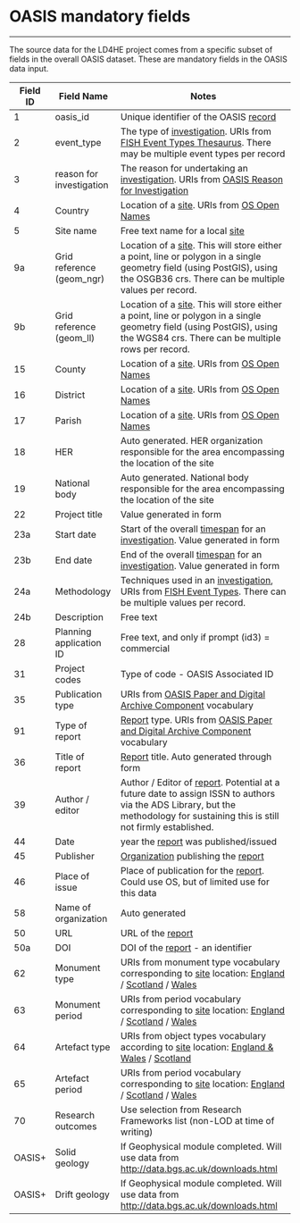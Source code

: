 # OASIS mandatory fields
***

The source data for the LD4HE project comes from a specific subset of fields in the overall OASIS dataset. These are mandatory fields in the OASIS data input. 

| Field ID | Field Name               | Notes
|----------|--------------------------|----------------------------------------|
| 1        | oasis_id                 | Unique identifier of the OASIS [record](ld4he-record.md) |
| 2        | event_type               | The type of [investigation](ld4he-investigation.md). URIs from [FISH Event Types Thesaurus](http://purl.org/heritagedata/schemes/agl_et). There may be multiple event types per record |
| 3        | reason for investigation | The reason for undertaking an [investigation](ld4he-investigation.md). URIs from [OASIS Reason for Investigation](http://purl.org/heritagedata/schemes/ee833bdc-4cf1-4fbf-9282-29e75655855d) |
| 4        | Country	              | Location of a [site](ld4he-site.md). URIs from [OS Open Names](http://data.ordnancesurvey.co.uk/datasets/boundary-line) |
| 5        | Site name                | Free text name for a local [site](ld4he-site.md) |
| 9a       | Grid reference (geom_ngr)| Location of a [site](ld4he-site.md). This will store either a point, line or polygon in a single geometry field (using PostGIS), using the OSGB36 crs. There can be multiple values per record. |
| 9b       | Grid reference (geom_ll) | Location of a [site](ld4he-site.md). This will store either a point, line or polygon in a single geometry field (using PostGIS), using the WGS84 crs. There can be multiple rows per record. |
| 15       | County                   | Location of a [site](ld4he-site.md). URIs from [OS Open Names](http://data.ordnancesurvey.co.uk/datasets/boundary-line) |
| 16       | District                 | Location of a [site](ld4he-site.md). URIs from [OS Open Names](http://data.ordnancesurvey.co.uk/datasets/boundary-line) |
| 17       | Parish                   | Location of a [site](ld4he-site.md). URIs from [OS Open Names](http://data.ordnancesurvey.co.uk/datasets/boundary-line) |
| 18       | HER                      | Auto generated. HER organization responsible for the area encompassing the location of the site  |
| 19       | National body            | Auto generated. National body responsible for the area encompassing the location of the site |
| 22       | Project title            | Value generated in form |
| 23a      | Start date               | Start of the overall [timespan](ld4he-timespan.md) for an [investigation](ld4he-investigation.md). Value generated in form |
| 23b      | End date                 | End of the overall [timespan](ld4he-timespan.md) for an [investigation](ld4he-investigation.md). Value generated in form |
| 24a      | Methodology              | Techniques used in an [investigation](ld4he-investigation.md), URIs from [FISH Event Types](http://purl.org/heritagedata/schemes/agl_et). There can be multiple values per record. |
| 24b      | Description              | Free text |
| 28       | Planning application ID  | Free text, and only if prompt (id3) = commercial |
| 31       | Project codes            | Type of code - OASIS Associated ID |
| 35       | Publication type         | URIs from [OASIS Paper and Digital Archive Component](http://purl.org/heritagedata/schemes/c31949b0-b6cf-4223-a2c0-c9a2048633ff) vocabulary |
| 91       | Type of report           | [Report](ld4he-report.md) type. URIs from [OASIS Paper and Digital Archive Component](http://purl.org/heritagedata/schemes/c31949b0-b6cf-4223-a2c0-c9a2048633ff) vocabulary |
| 36       | Title of report          | [Report](ld4he-report.md) title. Auto generated through form |
| 39       | Author / editor          | Author / Editor of [report](ld4he-report.md). Potential at a future date to assign ISSN to authors via the ADS Library, but the methodology for sustaining this is still not firmly established. |
| 44       | Date                     | year the [report](ld4he-report.md) was published/issued |
| 45       | Publisher                | [Organization](ld4he-organization.md) publishing the [report](ld4he-report.md) |
| 46       | Place of issue           | Place of publication for the [report](ld4he-report.md). Could use OS, but of limited use for this data |
| 58       | Name of organization     | Auto generated |
| 50       | URL                      | URL of the [report](ld4he-report.md) |
| 50a      | DOI                      | DOI of the [report](ld4he-report.md) - an identifier |
| 62       | Monument type            | URIs from monument type vocabulary corresponding to [site](ld4he-site.md) location: [England](http://purl.org/heritagedata/schemes/eh_tmt2) / [Scotland](http://purl.org/heritagedata/schemes/1) / [Wales](http://purl.org/heritagedata/schemes/10) |
| 63       | Monument period          | URIs from period vocabulary corresponding to [site](ld4he-site.md)  location: [England](http://purl.org/heritagedata/schemes/eh_period) / [Scotland](http://purl.org/heritagedata/schemes/scapa) / [Wales](http://purl.org/heritagedata/schemes/11) |
| 64       | Artefact type            | URIs from object types vocabulary according to [site](ld4he-site.md) location: [England & Wales](http://purl.org/heritagedata/schemes/mda_obj) / [Scotland](http://purl.org/heritagedata/schemes/2 ) |
| 65       | Artefact period          | URIs from period vocabulary corresponding to [site](ld4he-site.md) location: [England](http://purl.org/heritagedata/schemes/eh_period) / [Scotland](http://purl.org/heritagedata/schemes/scapa) / [Wales](http://purl.org/heritagedata/schemes/11) |
| 70       | Research outcomes        | Use selection from Research Frameworks list (non-LOD at time of writing) |
| OASIS+   | Solid geology            | If Geophysical module completed. Will use data from <http://data.bgs.ac.uk/downloads.html> |
| OASIS+   | Drift geology            | If Geophysical module completed. Will use data from <http://data.bgs.ac.uk/downloads.html> |

